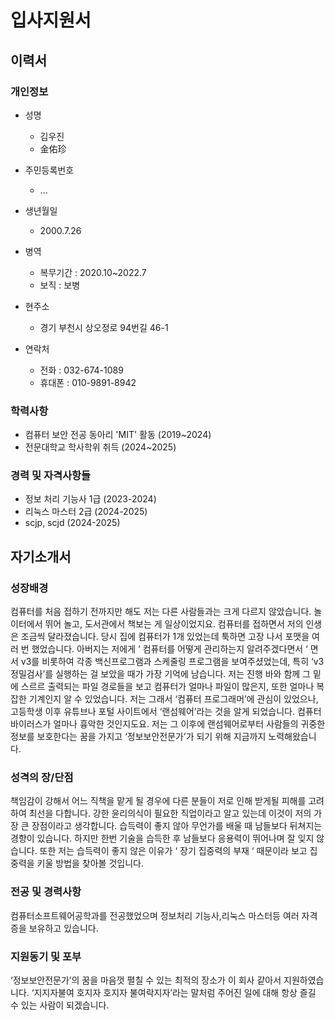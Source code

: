 # 입사지원서

## 이력서

### 개인정보
- 성명
  - 김우진
  - 金佑珍
  
- 주민등록번호
  - ...
  
- 생년월일
  - 2000.7.26
  
- 병역
  - 복무기간 : 2020.10~2022.7
  - 보직 : 보병
  
- 현주소 
  - 경기 부천시 상오정로 94번길 46-1

- 연락처
  - 전화 : 032-674-1089
  - 휴대폰 : 010-9891-8942
 
### 학력사항
- 컴퓨터 보안 전공 동아리 'MIT' 활동 (2019~2024)
- 전문대학교 학사학위 취득 (2024~2025)

### 경력 및 자격사항들
- 정보 처리 기능사 1급 (2023-2024)
- 리눅스 마스터 2급 (2024-2025)
- scjp, scjd (2024-2025)

## 자기소개서

### 성장배경
컴퓨터를 처음 접하기 전까지만 해도 저는 다른 사람들과는 크게 다르지 않았습니다.
놀이터에서 뛰어 놀고, 도서관에서 책보는 게 일상이었지요.
컴퓨터를 접하면서 저의 인생은 조금씩 달라졌습니다. 
당시 집에 컴퓨터가 1개 있었는데 툭하면 고장 나서 포맷을 여러 번 했었습니다. 
아버지는 저에게 ‘ 컴퓨터를 어떻게 관리하는지 알려주겠다면서 ‘ 면서 v3를 비롯하여 각종 백신프로그램과 스케줄링 프로그램을 보여주셨었는데, 
특히 ‘v3 정밀검사’를 실행하는 걸 보았을 때가 가장 기억에 남습니다. 
저는 진행 바와 함께 그 밑에 스르르 출력되는 파일 경로들을 보고 컴퓨터가 얼마나 파일이 많은지, 또한 얼마나 복잡한 기계인지 알 수 있었습니다. 
저는 그래서 ‘컴퓨터 프로그래머’에 관심이 있었으나, 고등학생 이후 유튜브나 포털 사이트에서 ‘랜섬웨어’라는 것을 알게 되었습니다. 컴퓨터 바이러스가 얼마나 흉악한 것인지도요.
저는 그 이후에 랜섬웨어로부터 사람들의 귀중한 정보를 보호한다는 꿈을 가지고 ‘정보보안전문가’가 되기 위해 지금까지 노력해왔습니다.

### 성격의 장/단점
책임감이 강해서 어느 직책을 맡게 될 경우에 다른 분들이 저로 인해 받게될 피해를 고려하여 최선을 다합니다.
강한 윤리의식이 필요한 직업이라고 알고 있는데 이것이 저의 가장 큰 장점이라고 생각합니다.
습득력이 좋지 않아 무언가를 배울 때 남들보다 뒤쳐지는 경향이 있습니다.
하지만 한번 기술을 습득한 후 남들보다 응용력이 뛰어나며 잘 잊지 않습니다.
또한 저는 습득력이 좋지 않은 이유가 ‘ 장기 집중력의 부재 ‘ 때문이라 보고 집중력을 키울 방법을 찾아볼 것입니다.

### 전공 및 경력사항
컴퓨터소프트웨어공학과를 전공했었으며 정보처리 기능사,리눅스 마스터등 여러 자격증을 보유하고 있습니다.

### 지원동기 및 포부
‘정보보안전문가’의 꿈을 마음껏 펼칠 수 있는 최적의 장소가 이 회사 같아서 지원하였습니다.
‘지지자불여 호지자 호지자 불여락지자’라는 말처럼 주어진 일에 대해 항상 즐길 수 있는 사람이 되겠습니다.

